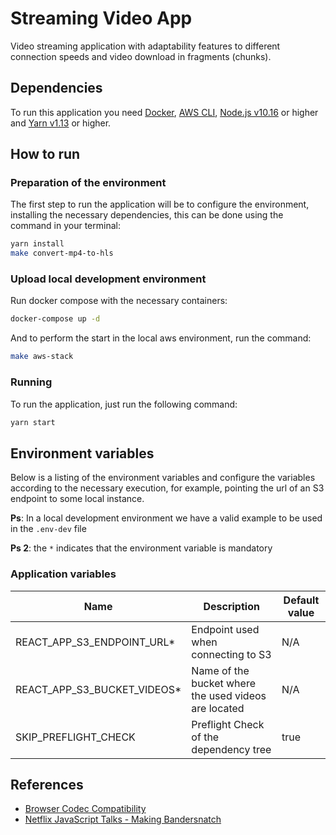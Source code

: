# Streaming Video App

Video streaming application with adaptability features to different connection speeds and video download in fragments (chunks).

## Dependencies

To run this application you need [Docker][docker], [AWS CLI][aws-cli], [Node.js v10.16][nodejs] or higher and [Yarn v1.13][yarn] or higher.

## How to run

### Preparation of the environment

The first step to run the application will be to configure the environment, installing the necessary dependencies, this can be done using the command in your terminal:

```bash
yarn install
make convert-mp4-to-hls
```

### Upload local development environment

Run docker compose with the necessary containers:

```bash
docker-compose up -d
```

And to perform the start in the local aws environment, run the command:

```bash
make aws-stack
```

### Running

To run the application, just run the following command:

```bash
yarn start
```

## Environment variables

Below is a listing of the environment variables and configure the variables according to the necessary execution, for example, pointing the url of an S3 endpoint to some local instance.

**Ps**: In a local development environment we have a valid example to be used in the `.env-dev` file

**Ps 2**: the `*` indicates that the environment variable is mandatory

### Application variables

| Name                         | Description                                          | Default value |
| ---------------------------- | ---------------------------------------------------- | ------------- |
| REACT_APP_S3_ENDPOINT_URL\*  | Endpoint used when connecting to S3                  | N/A           |
| REACT_APP_S3_BUCKET_VIDEOS\* | Name of the bucket where the used videos are located | N/A           |
| SKIP_PREFLIGHT_CHECK         | Preflight Check of the dependency tree               | true          |

## References

- [Browser Codec Compatibility](https://gist.github.com/Vestride/278e13915894821e1d6f)
- [Netflix JavaScript Talks - Making Bandersnatch](https://www.youtube.com/watch?v=WLqc0EX8Bmg)

[docker]: https://www.docker.com/products/docker-desktop/
[aws-cli]: https://aws.amazon.com/pt/cli/
[nodejs]: https://nodejs.org/
[yarn]: https://yarnpkg.com/
